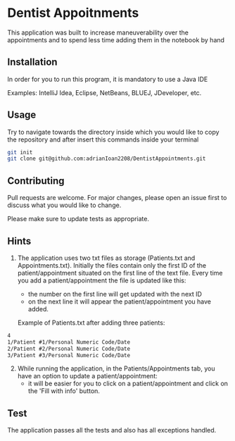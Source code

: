 # Dentist Appoitnments

This application was built to increase maneuverability over the appointments and to spend less time adding them in the notebook by hand 

## Installation

In order for you to run this program, it is mandatory to use a Java IDE

Examples: IntelliJ Idea, Eclipse, NetBeans, BLUEJ, JDeveloper, etc.

## Usage

Try to navigate towards the directory inside which you would like to copy the repository and after insert this commands inside your terminal

```bash
git init
git clone git@github.com:adrianIoan2208/DentistAppointments.git
```

## Contributing

Pull requests are welcome. For major changes, please open an issue first to discuss what you would like to change.

Please make sure to update tests as appropriate.

## Hints

1. The application uses two txt files as storage (Patients.txt and Appointments.txt). Initially the files contain only the first ID of the patient/appointment situated on the first line of the text file. Every time you add a patient/appointment the file is updated like this: 
    - the number on the first line will get updated with the next ID
    - on the next line it will appear the patient/appointment you have added.

    Example of Patients.txt after adding three patients:
```txt
4
1/Patient #1/Personal Numeric Code/Date
2/Patient #2/Personal Numeric Code/Date
3/Patient #3/Personal Numeric Code/Date
```
    
2. While running the application, in the Patients/Appointments tab, you have an option to update a patient/appointment:
    - it will be easier for you to click on a patient/appointment and click on the 'Fill with info' button.

## Test

The application passes all the tests and also has all exceptions handled.
